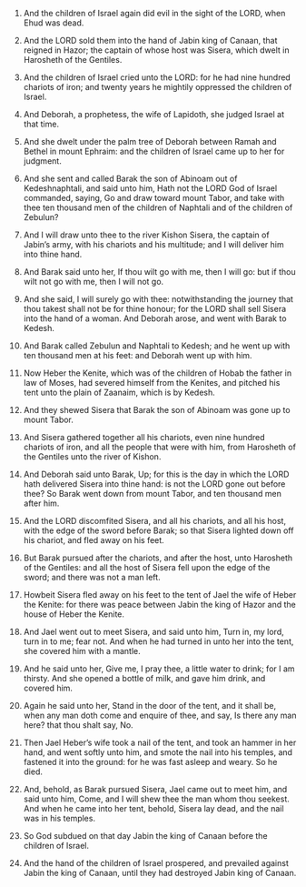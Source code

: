 1. And the children of Israel again did evil in the sight of the
LORD, when Ehud was dead.

2. And the LORD sold them into the hand of Jabin king of Canaan, that
reigned in Hazor; the captain of whose host was Sisera, which dwelt in
Harosheth of the Gentiles.

3. And the children of Israel cried unto the LORD: for he had nine
hundred chariots of iron; and twenty years he mightily oppressed the
children of Israel.

4. And Deborah, a prophetess, the wife of Lapidoth, she judged Israel
at that time.

5. And she dwelt under the palm tree of Deborah between Ramah and
Bethel in mount Ephraim: and the children of Israel came up to her for
judgment.

6. And she sent and called Barak the son of Abinoam out of
Kedeshnaphtali, and said unto him, Hath not the LORD God of Israel
commanded, saying, Go and draw toward mount Tabor, and take with thee
ten thousand men of the children of Naphtali and of the children of
Zebulun?

7. And I will draw unto thee to the river Kishon Sisera,
the captain of Jabin’s army, with his chariots and his multitude; and
I will deliver him into thine hand.

8. And Barak said unto her, If thou wilt go with me, then I will go:
but if thou wilt not go with me, then I will not go.

9. And she said, I will surely go with thee: notwithstanding the
journey that thou takest shall not be for thine honour; for the LORD
shall sell Sisera into the hand of a woman. And Deborah arose, and
went with Barak to Kedesh.

10. And Barak called Zebulun and Naphtali to Kedesh; and he went up
with ten thousand men at his feet: and Deborah went up with him.

11. Now Heber the Kenite, which was of the children of Hobab the
father in law of Moses, had severed himself from the Kenites, and
pitched his tent unto the plain of Zaanaim, which is by Kedesh.

12. And they shewed Sisera that Barak the son of Abinoam was gone up
to mount Tabor.

13. And Sisera gathered together all his chariots, even nine hundred
chariots of iron, and all the people that were with him, from
Harosheth of the Gentiles unto the river of Kishon.

14. And Deborah said unto Barak, Up; for this is the day in which the
LORD hath delivered Sisera into thine hand: is not the LORD gone out
before thee? So Barak went down from mount Tabor, and ten thousand men
after him.

15. And the LORD discomfited Sisera, and all his chariots, and all
his host, with the edge of the sword before Barak; so that Sisera
lighted down off his chariot, and fled away on his feet.

16. But Barak pursued after the chariots, and after the host, unto
Harosheth of the Gentiles: and all the host of Sisera fell upon the
edge of the sword; and there was not a man left.

17. Howbeit Sisera fled away on his feet to the tent of Jael the wife
of Heber the Kenite: for there was peace between Jabin the king of
Hazor and the house of Heber the Kenite.

18. And Jael went out to meet Sisera, and said unto him, Turn in, my
lord, turn in to me; fear not. And when he had turned in unto her into
the tent, she covered him with a mantle.

19. And he said unto her, Give me, I pray thee, a little water to
drink; for I am thirsty. And she opened a bottle of milk, and gave him
drink, and covered him.

20. Again he said unto her, Stand in the door of the tent, and it
shall be, when any man doth come and enquire of thee, and say, Is
there any man here? that thou shalt say, No.

21. Then Jael Heber’s wife took a nail of the tent, and took an
hammer in her hand, and went softly unto him, and smote the nail into
his temples, and fastened it into the ground: for he was fast asleep
and weary. So he died.

22. And, behold, as Barak pursued Sisera, Jael came out to meet him,
and said unto him, Come, and I will shew thee the man whom thou
seekest. And when he came into her tent, behold, Sisera lay dead, and
the nail was in his temples.

23. So God subdued on that day Jabin the king of Canaan before the
children of Israel.

24. And the hand of the children of Israel prospered, and prevailed
against Jabin the king of Canaan, until they had destroyed Jabin king
of Canaan.
